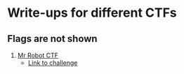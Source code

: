 # Write-ups for different CTFs
## Flags are not shown

1. [Mr Robot CTF](https://github.com/1d8/write/blob/master/Mr.robot_CTF.pdf)
   * [Link to challenge](https://tryhackme.com/room/mrrobot)

